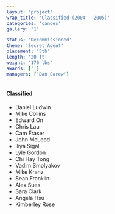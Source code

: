 ```yaml
---
layout: 'project'
wrap_title: 'Classified (2004 - 2005)'
categories: 'canoes'
gallery: '1'

status: 'Decommissioned'
theme: 'Secret Agent'
placement: '5th'
length: '20 ft'
weight: '170 lbs'
awards: ['']
managers: ['Dan Carew']
---
```

#### Classified

 - Daniel Ludwin
 - Mike Collins
 - Edward On
 - Chris Lau
 - Cam Fraser
 - John McLeod
 - Iliya Sigal
 - Lyle Gordon
 - Chi Hay Tong
 - Vadim Smolyakov
 - Mike Kranz
 - Sean Franklin
 - Alex Sues
 - Sara Clark
 - Angela Hsu
 - Kimberley Rose
